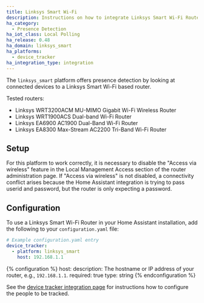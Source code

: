 ```yaml
---
title: Linksys Smart Wi-Fi
description: Instructions on how to integrate Linksys Smart Wi-Fi Router into Home Assistant.
ha_category:
  - Presence Detection
ha_iot_class: Local Polling
ha_release: 0.48
ha_domain: linksys_smart
ha_platforms:
  - device_tracker
ha_integration_type: integration
---
```


The `linksys_smart` platform offers presence detection by looking at connected devices to a Linksys Smart Wi-Fi based router.

Tested routers:

- Linksys WRT3200ACM MU-MIMO Gigabit Wi-Fi Wireless Router
- Linksys WRT1900ACS Dual-band Wi-Fi Router
- Linksys EA6900 AC1900 Dual-Band Wi-Fi Router
- Linksys EA8300 Max-Stream AC2200 Tri-Band Wi-Fi Router

## Setup

For this platform to work correctly, it is necessary to disable the "Access via wireless" feature in the Local Management Access section of the router administration page. If "Access via wireless" is not disabled, a connectivity conflict arises because the Home Assistant integration is trying to pass userid and password, but the router is only expecting a password.

## Configuration

To use a Linksys Smart Wi-Fi Router in your Home Assistant installation, add the following to your `configuration.yaml` file:

```yaml
# Example configuration.yaml entry
device_tracker:
  - platform: linksys_smart
    host: 192.168.1.1
```

{% configuration %}
host:
  description: The hostname or IP address of your router, e.g., `192.168.1.1`.
  required: true
  type: string
{% endconfiguration %}

See the [device tracker integration page](/integrations/device_tracker/) for instructions how to configure the people to be tracked.
